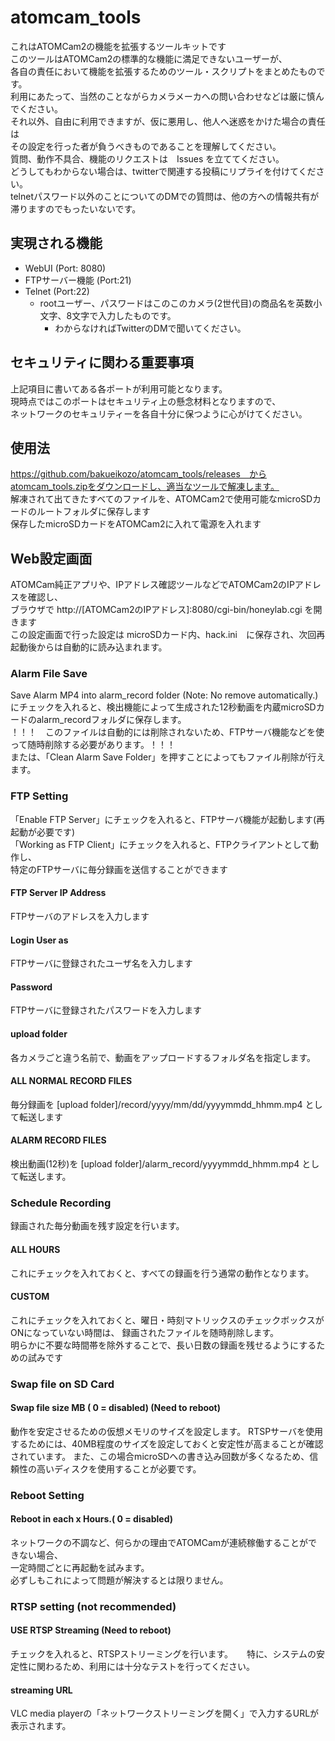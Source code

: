 # atomcam_tools

これはATOMCam2の機能を拡張するツールキットです  
このツールはATOMCam2の標準的な機能に満足できないユーザーが、  
各自の責任において機能を拡張するためのツール・スクリプトをまとめたものです。  
利用にあたって、当然のことながらカメラメーカへの問い合わせなどは厳に慎んでください。  
それ以外、自由に利用できますが、仮に悪用し、他人へ迷惑をかけた場合の責任は  
その設定を行った者が負うべきものであることを理解してください。  
質問、動作不具合、機能のリクエストは　Issues を立ててください。  
どうしてもわからない場合は、twitterで関連する投稿にリプライを付けてください。  
telnetパスワード以外のことについてのDMでの質問は、他の方への情報共有が滞りますのでもったいないです。

## 実現される機能
- WebUI (Port: 8080)
- FTPサーバー機能 (Port:21)
- Telnet (Port:22)
  - rootユーザー、パスワードはこのこのカメラ(2世代目)の商品名を英数小文字、8文字で入力したものです。  
      - わからなければTwitterのDMで聞いてください。  

## セキュリティに関わる重要事項
上記項目に書いてある各ポートが利用可能となります。  
現時点ではこのポートはセキュリティ上の懸念材料となりますので、  
ネットワークのセキュリティーを各自十分に保つように心がけてください。

## 使用法

https://github.com/bakueikozo/atomcam_tools/releases　からatomcam_tools.zipをダウンロードし、適当なツールで解凍します。  
解凍されて出てきたすべてのファイルを、ATOMCam2で使用可能なmicroSDカードのルートフォルダに保存します  
保存したmicroSDカードをATOMCam2に入れて電源を入れます  

## Web設定画面

ATOMCam純正アプリや、IPアドレス確認ツールなどでATOMCam2のIPアドレスを確認し、  
ブラウザで http://[ATOMCam2のIPアドレス]:8080/cgi-bin/honeylab.cgi を開きます  
この設定画面で行った設定は microSDカード内、hack.ini　に保存され、次回再起動後からは自動的に読み込まれます。  

### Alarm File Save
Save Alarm MP4 into alarm_record folder (Note: No remove automatically.)  
にチェックを入れると、検出機能によって生成された12秒動画を内蔵microSDカードのalarm_recordフォルダに保存します。  
！！！　このファイルは自動的には削除されないため、FTPサーバ機能などを使って随時削除する必要があります。！！！  
または、「Clean Alarm Save Folder」を押すことによってもファイル削除が行えます。  

### FTP Setting
「Enable FTP Server」にチェックを入れると、FTPサーバ機能が起動します(再起動が必要です)  
「Working as FTP Client」にチェックを入れると、FTPクライアントとして動作し、  
特定のFTPサーバに毎分録画を送信することができます  
#### FTP Server IP Address
 FTPサーバのアドレスを入力します
#### Login User as
 FTPサーバに登録されたユーザ名を入力します
#### Password
 FTPサーバに登録されたパスワードを入力します
#### upload folder
 各カメラごと違う名前で、動画をアップロードするフォルダ名を指定します。

#### ALL NORMAL RECORD FILES
 毎分録画を [upload folder]/record/yyyy/mm/dd/yyyymmdd_hhmm.mp4 として転送します
#### ALARM RECORD FILES
 検出動画(12秒)を [upload folder]/alarm_record/yyyymmdd_hhmm.mp4 として転送します。
 
### Schedule Recording
録画された毎分動画を残す設定を行います。
#### ALL HOURS
これにチェックを入れておくと、すべての録画を行う通常の動作となります。
#### CUSTOM
これにチェックを入れておくと、曜日・時刻マトリックスのチェックボックスがONになっていない時間は、 
録画されたファイルを随時削除します。  
明らかに不要な時間帯を除外することで、長い日数の録画を残せるようにするための試みです  

### Swap file on SD Card
#### Swap file size MB ( 0 = disabled)  (Need to reboot)
動作を安定させるための仮想メモリのサイズを設定します。
RTSPサーバを使用するためには、40MB程度のサイズを設定しておくと安定性が高まることが確認されています。
また、この場合microSDへの書き込み回数が多くなるため、信頼性の高いディスクを使用することが必要です。

### Reboot Setting
#### Reboot in each  x Hours.( 0 = disabled) 
ネットワークの不調など、何らかの理由でATOMCamが連続稼働することができない場合、  
一定時間ごとに再起動を試みます。  
必ずしもこれによって問題が解決するとは限りません。  

### RTSP setting (not recommended)
#### USE RTSP Streaming (Need to reboot)
チェックを入れると、RTSPストリーミングを行います。 　
特に、システムの安定性に関わるため、利用には十分なテストを行ってください。  
#### streaming URL 
VLC media playerの「ネットワークストリーミングを開く」で入力するURLが表示されます。


